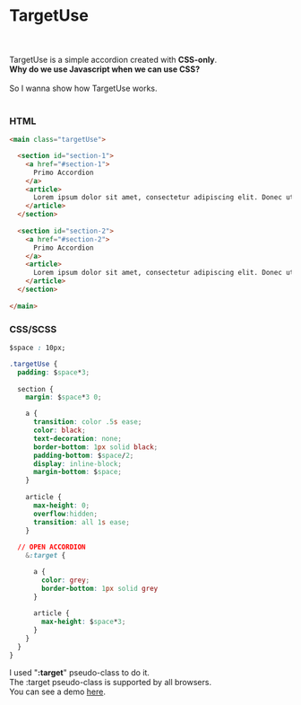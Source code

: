 # TargetUse
<br/><br/>
TargetUse is a simple accordion created with <b>CSS-only</b>.
<br/>
<b>Why do we use Javascript when we can use CSS?</b>
<br/><br/>
So I wanna show how TargetUse works.
<br/><br/>
### HTML

```html
<main class="targetUse">

  <section id="section-1">
    <a href="#section-1">
      Primo Accordion
    </a>
    <article>
      Lorem ipsum dolor sit amet, consectetur adipiscing elit. Donec ut ex eu nulla posuere porttitor. 
    </article>
  </section>
  
  <section id="section-2">
    <a href="#section-2">
      Primo Accordion
    </a>
    <article>
      Lorem ipsum dolor sit amet, consectetur adipiscing elit. Donec ut ex eu nulla posuere porttitor. 
    </article>
  </section>
  
</main>
```
### CSS/SCSS

```css
$space : 10px;

.targetUse {
  padding: $space*3;
  
  section {
    margin: $space*3 0;

    a {
      transition: color .5s ease;
      color: black;
      text-decoration: none;
      border-bottom: 1px solid black;
      padding-bottom: $space/2;
      display: inline-block;
      margin-bottom: $space;
    }
    
    article {
      max-height: 0;
      overflow:hidden;
      transition: all 1s ease;
    }
  
  // OPEN ACCORDION
    &:target {

      a {
        color: grey;
        border-bottom: 1px solid grey
      }
      
      article {
        max-height: $space*3;
      }
    }
  }
}

```
I used "<b>:target</b>" pseudo-class to do it.
<br/>
The :target pseudo-class is supported by all browsers.<br/>
You can see a demo <a href="https://jsfiddle.net/spinnatosa/bsgj4x07/">here</a>.
